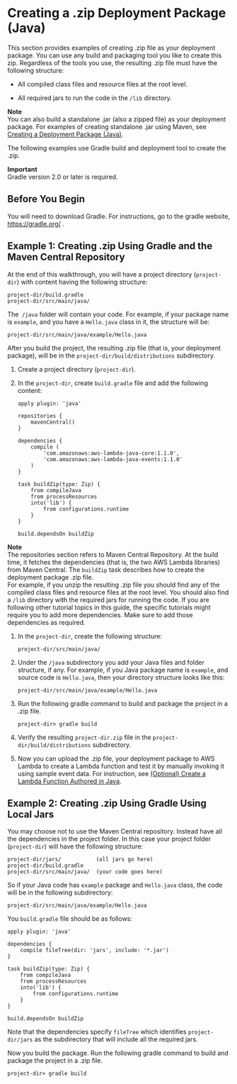 # Creating a \.zip Deployment Package \(Java\)<a name="create-deployment-pkg-zip-java"></a>

This section provides examples of creating \.zip file as your deployment package\. You can use any build and packaging tool you like to create this zip\. Regardless of the tools you use, the resulting \.zip file must have the following structure:

+ All compiled class files and resource files at the root level\. 

+ All required jars to run the code in the `/lib` directory\.

**Note**  
You can also build a standalone \.jar \(also a zipped file\) as your deployment package\. For examples of creating standalone \.jar using Maven, see [Creating a Deployment Package \(Java\)](lambda-java-how-to-create-deployment-package.md)\.

The following examples use Gradle build and deployment tool to create the \.zip\.

**Important**  
Gradle version 2\.0 or later is required\.

## Before You Begin<a name="create-deployment-pkg-zip-java-before-you-begin"></a>

You will need to download Gradle\. For instructions, go to the gradle website, [https://gradle\.org/](https://gradle.org/) \.

## Example 1: Creating \.zip Using Gradle and the Maven Central Repository<a name="create-deployment-pkg-zip-java-using-central-repository"></a>

At the end of this walkthrough, you will have a project directory \(`project-dir`\) with content having the following structure:

```
project-dir/build.gradle 
project-dir/src/main/java/
```

The` /java` folder will contain your code\. For example, if your package name is `example`, and you have a `Hello.java` class in it, the structure will be:

```
project-dir/src/main/java/example/Hello.java
```

After you build the project, the resulting \.zip file \(that is, your deployment package\), will be in the `project-dir/build/distributions` subdirectory\.

1. Create a project directory \(`project-dir`\)\. 

1. In the `project-dir`, create `build.gradle` file and add the following content:

   ```
   apply plugin: 'java'
   
   repositories {
       mavenCentral()
   }
   
   dependencies {
       compile (
           'com.amazonaws:aws-lambda-java-core:1.1.0',
           'com.amazonaws:aws-lambda-java-events:1.1.0'
       )
   }
   
   task buildZip(type: Zip) {
       from compileJava
       from processResources              
       into('lib') {
           from configurations.runtime
       }           
   }
   
   build.dependsOn buildZip
   ```
**Note**  
The repositories section refers to Maven Central Repository\. At the build time, it fetches the dependencies \(that is, the two AWS Lambda libraries\) from Maven Central\.
The `buildZip` task describes how to create the deployment package \.zip file\.   
For example, if you unzip the resulting \.zip file you should find any of the compiled class files and resource files at the root level\. You should also find a `/lib` directory with the required jars for running the code\.
If you are following other tutorial topics in this guide, the specific tutorials might require you to add more dependencies\. Make sure to add those dependencies as required\.

1. In the `project-dir`, create the following structure:

   ```
   project-dir/src/main/java/ 
   ```

1. Under the `/java` subdirectory you add your Java files and folder structure, if any\. For example, if you Java package name is `example`, and source code is `Hello.java`, then your directory structure looks like this:

   ```
   project-dir/src/main/java/example/Hello.java
   ```

1. Run the following gradle command to build and package the project in a \.zip file\.

   ```
   project-dir> gradle build  
   ```

1. Verify the resulting `project-dir.zip` file in the `project-dir/build/distributions` subdirectory\.

1. Now you can upload the \.zip file, your deployment package to AWS Lambda to create a Lambda function and test it by manually invoking it using sample event data\. For instruction, see  [\(Optional\) Create a Lambda Function Authored in Java](get-started-step4-optional.md)\.

## Example 2: Creating \.zip Using Gradle Using Local Jars<a name="create-deployment-pkg-zip-java-without-central-repository"></a>

You may choose not to use the Maven Central repository\. Instead have all the dependencies in the project folder\. In this case your project folder \(`project-dir`\) will have the following structure:

```
project-dir/jars/           (all jars go here)          
project-dir/build.gradle           
project-dir/src/main/java/  (your code goes here)
```

So if your Java code has `example` package and `Hello.java` class, the code will be in the following subdirectory:

```
project-dir/src/main/java/example/Hello.java
```

You `build.gradle` file should be as follows:

```
apply plugin: 'java'

dependencies {
    compile fileTree(dir: 'jars', include: '*.jar')
}

task buildZip(type: Zip) {
    from compileJava
    from processResources              
    into('lib') {
        from configurations.runtime
    }           
}

build.dependsOn buildZip
```

Note that the dependencies specify `fileTree` which identifies `project-dir/jars` as the subdirectory that will include all the required jars\.

Now you build the package\. Run the following gradle command to build and package the project in a \.zip file\.

```
project-dir> gradle build  
```